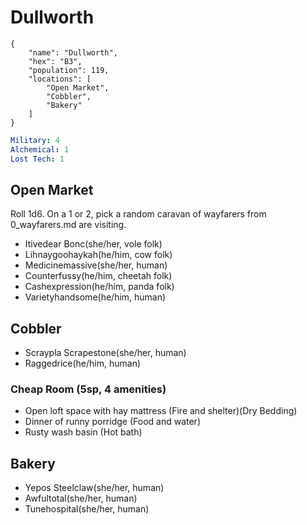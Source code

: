 # Dullworth


```
{
    "name": "Dullworth",
    "hex": "B3",
    "population": 119,
    "locations": [
        "Open Market",
        "Cobbler",
        "Bakery"
    ]
}
```
```yml
Military: 4
Alchemical: 1
Lost Tech: 1
```

## Open Market
Roll 1d6. On a 1 or 2, pick a random caravan of wayfarers from 0_wayfarers.md are visiting.
- Itivedear Bonc(she/her, vole folk)
- Lihnaygoohaykah(he/him, cow folk)
- Medicinemassive(she/her, human)
- Counterfussy(he/him, cheetah folk)
- Cashexpression(he/him, panda folk)
- Varietyhandsome(he/him, human)

## Cobbler
- Scraypla Scrapestone(she/her, human)
- Raggedrice(he/him, human)

### Cheap Room (5sp, 4 amenities)
- Open loft space with hay mattress (Fire and shelter)(Dry Bedding)
- Dinner of runny porridge (Food and water)
- Rusty wash basin (Hot bath)

## Bakery
- Yepos Steelclaw(she/her, human)
- Awfultotal(she/her, human)
- Tunehospital(she/her, human)